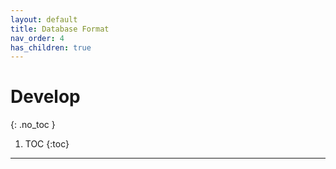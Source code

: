 ```yaml
---
layout: default
title: Database Format
nav_order: 4
has_children: true
---
```


# Develop
{: .no_toc }

1. TOC
{:toc}
---

